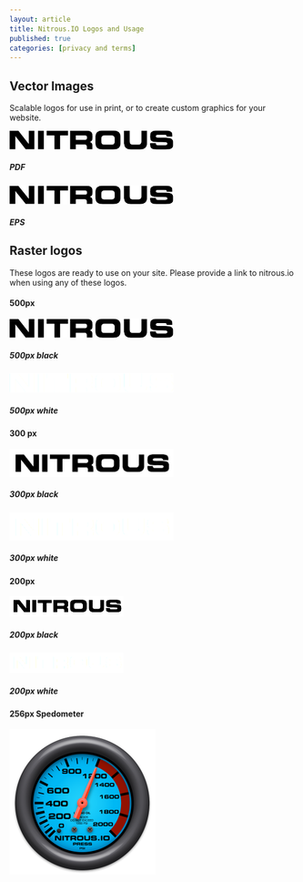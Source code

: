 ```yaml
---
layout: article
title: Nitrous.IO Logos and Usage
published: true
categories: [privacy and terms]
---
```


## Vector Images

Scalable logos for use in print, or to create custom graphics for your website.

<div class="logo-group clearfix">
  <div class="logo-container left">
    <a href="/images/logos/nitrous.pdf">
      <img src="/images/logos/500-black.png" width="288px" />
    </a>
    <h5>PDF</h5>
  </div>
  <div class="logo-container right">
    <a href="/images/logos/nitrous.eps">
      <img src="/images/logos/500-black.png" width="288px" />
    </a>
    <h5>EPS</h5>
  </div>
</div>

## Raster logos

These logos are ready to use on your site. Please provide a link to nitrous.io when using any of these logos.

#### 500px

<div class="logo-group clearfix">
  <div class="logo-container left">
    <a href="/images/logos/500-black.png">
      <img src="/images/logos/500-black.png" width="288px" />
    </a>
    <h5>500px black</h5>
  </div>

  <div class="logo-container right white">
    <a href="/images/logos/500-white.png">
      <img src="/images/logos/500-white.png" width="288px" />
    </a>
    <h5>500px white</h5>
  </div>
</div>

#### 300 px

<div class="logo-group clearfix">
  <div class="logo-container left">
    <a href="/images/logos/300-black.png">
      <img src="/images/logos/300-black.png" width="288px" />
    </a>
    <h5>300px black</h5>
  </div>

  <div class="logo-container right white">
    <a href="/images/logos/300-white.png">
      <img src="/images/logos/300-white.png" width="288px" />
    </a>
    <h5>300px white</h5>
  </div>
</div>

#### 200px

<div class="logo-group clearfix">
  <div class="logo-container left">
    <a href="/images/logos/200-black.png">
      <img src="/images/logos/200-black.png" />
    </a>
    <h5>200px black</h5>
  </div>

  <div class="logo-container right white">
    <a href="/images/logos/200-white.png">
      <img src="/images/logos/200-white.png" />
    </a>
    <h5>200px white</h5>
  </div>
</div>

#### 256px Spedometer

<div class="logo-group clearfix">
  <div class="logo-container left">
    <a href="/images/logos/256-spedometer.png">
      <img src="/images/logos/256-spedometer.png" />
    </a>
  </div>
</div>

